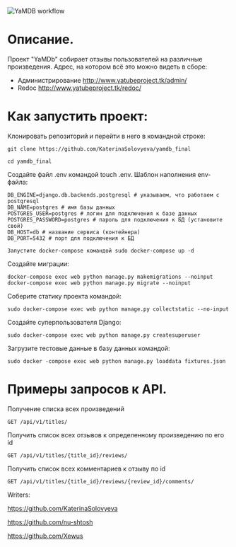 ![YaMDB workflow](https://github.com/KaterinaSolovyeva/yamdb_final/actions/workflows/yamdb_workflow.yml/badge.svg)

# Описание.

Проект "YaMDb" собирает отзывы пользователей на различные произведения.
Адрес, на котором всё это можно видеть в сборе:
- Администрирование
http://www.yatubeproject.tk/admin/
- Redoc
http://www.yatubeproject.tk/redoc/

# Как запустить проект:

Клонировать репозиторий и перейти в него в командной строке:
```
git clone https://github.com/KaterinaSolovyeva/yamdb_final

```
```
cd yamdb_final
```
Создайте файл .env командой touch .env. Шаблон наполнения env-файла:
```
DB_ENGINE=django.db.backends.postgresql # указываем, что работаем с postgresql
DB_NAME=postgres # имя базы данных
POSTGRES_USER=postgres # логин для подключения к базе данных
POSTGRES_PASSWORD=postgres # пароль для подключения к БД (установите свой)
DB_HOST=db # название сервиса (контейнера)
DB_PORT=5432 # порт для подключения к БД
```
```
Запустите docker-compose командой sudo docker-compose up -d
```
Создайте миграции: 
```
docker-compose exec web python manage.py makemigrations --noinput
docker-compose exec web python manage.py migrate --noinput
```
Соберите статику проекта командой:
```
sudo docker-compose exec web python manage.py collectstatic --no-input
```
Создайте суперпользователя Django:
```
sudo docker-compose exec web python manage.py createsuperuser
```
Загрузите тестовые данные в базу данных командой: 
```
sudo docker -compose exec web python manage.py loaddata fixtures.json
```
# Примеры запросов к API.

Получение списка всех произведений
```
GET /api/v1/titles/
```
Получить список всех отзывов к определенному произведению по его id
```
GET /api/v1/titles/{title_id}/reviews/
```
Получить список всех комментариев к отзыву по id
```
GET /api/v1/titles/{title_id}/reviews/{review_id}/comments/
```



Writers:

https://github.com/KaterinaSolovyeva

https://github.com/nu-shtosh

https://github.com/Xewus
